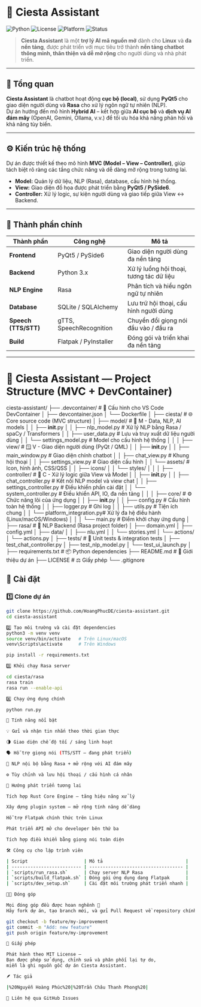 # 🌙 **Ciesta Assistant**

![Python](https://img.shields.io/badge/python-3.13-blue)
![License](https://img.shields.io/badge/license-MIT-green)
![Platform](https://img.shields.io/badge/platform-Linux%20|%20Windows%20|%20macOS-lightgrey)
![Status](https://img.shields.io/badge/status-active-brightgreen)

> **Ciesta Assistant** là một **trợ lý AI mã nguồn mở** dành cho **Linux** và **đa nền tảng**, được phát triển với mục tiêu trở thành **nền tảng chatbot thông minh, thân thiện và dễ mở rộng** cho người dùng và nhà phát triển.

---

## 🧠 **Tổng quan**

**Ciesta Assistant** là chatbot hoạt động **cục bộ (local)**, sử dụng **PyQt5** cho giao diện người dùng và **Rasa** cho xử lý ngôn ngữ tự nhiên (NLP).  
Dự án hướng đến mô hình **Hybrid AI** – kết hợp giữa **AI cục bộ** và **dịch vụ AI đám mây** (OpenAI, Gemini, Ollama, v.v.) để tối ưu hóa khả năng phản hồi và khả năng tùy biến.

---

## ⚙️ **Kiến trúc hệ thống**

Dự án được thiết kế theo mô hình **MVC (Model – View – Controller)**, giúp tách biệt rõ ràng các tầng chức năng và dễ dàng mở rộng trong tương lai.

- **Model:** Quản lý dữ liệu, NLP (Rasa), database, cấu hình hệ thống.  
- **View:** Giao diện đồ họa được phát triển bằng **PyQt5 / PySide6**.  
- **Controller:** Xử lý logic, sự kiện người dùng và giao tiếp giữa View ↔ Backend.

---

## 🧩 **Thành phần chính**

| Thành phần           | Công nghệ               | Mô tả |
| -------------------- | ----------------------- | ------ |
| **Frontend**         | PyQt5 / PySide6         | Giao diện người dùng đa nền tảng |
| **Backend**          | Python 3.x              | Xử lý luồng hội thoại, tương tác dữ liệu |
| **NLP Engine**       | Rasa                    | Phân tích và hiểu ngôn ngữ tự nhiên |
| **Database**         | SQLite / SQLAlchemy     | Lưu trữ hội thoại, cấu hình người dùng |
| **Speech (TTS/STT)** | gTTS, SpeechRecognition | Chuyển đổi giọng nói đầu vào / đầu ra |
| **Build**            | Flatpak / PyInstaller   | Đóng gói và triển khai đa nền tảng |

---

# 🧠 Ciesta Assistant — Project Structure (MVC + DevContainer)

ciesta-assistant/
├── .devcontainer/                 # 🐳 Cấu hình cho VS Code DevContainer
│   ├── devcontainer.json
│   └── Dockerfile
│
├── ciesta/                        # 🌐 Core source code (MVC structure)
│   ├── model/                     # 📘 M - Data, NLP, AI models
│   │   ├── __init__.py
│   │   ├── nlp_model.py           # Xử lý NLP bằng Rasa / spaCy / Transformers
│   │   ├── user_data.py           # Lưu và truy xuất dữ liệu người dùng
│   │   └── settings_model.py      # Model cho cấu hình hệ thống
│   │
│   ├── view/                      # 🪟 V - Giao diện người dùng (PyQt / QML)
│   │   ├── __init__.py
│   │   ├── main_window.py         # Giao diện chính chatbot
│   │   ├── chat_view.py           # Khung hội thoại
│   │   ├── settings_view.py       # Giao diện cấu hình
│   │   └── assets/                # Icon, hình ảnh, CSS/QSS
│   │       ├── icons/
│   │       └── styles/
│   │
│   ├── controller/                # 🧩 C - Xử lý logic giữa View và Model
│   │   ├── __init__.py
│   │   ├── chat_controller.py     # Kết nối NLP model và view chat
│   │   ├── settings_controller.py # Điều khiển phần cài đặt
│   │   └── system_controller.py   # Điều khiển API, IO, đa nền tảng
│   │
│   ├── core/                      # ⚙️ Chức năng lõi của ứng dụng
│   │   ├── __init__.py
│   │   ├── config.py              # Cấu hình toàn hệ thống
│   │   ├── logger.py              # Ghi log
│   │   ├── utils.py               # Tiện ích chung
│   │   └── platform_integration.py# Xử lý đa hệ điều hành (Linux/macOS/Windows)
│   │
│   └── main.py                    # Điểm khởi chạy ứng dụng
│
├── rasa/                          # 💬 NLP Backend (Rasa project folder)
│   ├── domain.yml
│   ├── config.yml
│   ├── data/
│   │   ├── nlu.yml
│   │   └── stories.yml
│   └── actions/
│       └── actions.py
│
├── tests/                         # 🧪 Unit tests & integration tests
│   ├── test_chat_controller.py
│   ├── test_nlp_model.py
│   └── test_ui_launch.py
│
├── requirements.txt               # 📦 Python dependencies
├── README.md                      # 📖 Giới thiệu dự án
├── LICENSE                        # ⚖️ Giấy phép
└── .gitignore


## 🚀 **Cài đặt**

### 1️⃣ Clone dự án
```bash
git clone https://github.com/HoangPhucDE/ciesta-assistant.git
cd ciesta-assistant

2️⃣ Tạo môi trường và cài đặt dependencies
python3 -m venv venv
source venv/bin/activate   # Trên Linux/macOS
venv\Scripts\activate      # Trên Windows

pip install -r requirements.txt

3️⃣ Khởi chạy Rasa server

cd ciesta/rasa
rasa train
rasa run --enable-api

4️⃣ Chạy ứng dụng chính

python run.py

💬 Tính năng nổi bật

💡 Gửi và nhận tin nhắn theo thời gian thực

🌗 Giao diện chế độ tối / sáng linh hoạt

🗣️ Hỗ trợ giọng nói (TTS/STT – đang phát triển)

🧠 NLP nội bộ bằng Rasa + mở rộng với AI đám mây

⚙️ Tùy chỉnh và lưu hội thoại / cấu hình cá nhân

🧱 Hướng phát triển tương lai

Tích hợp Rust Core Engine – tăng hiệu năng xử lý

Xây dựng plugin system – mở rộng tính năng dễ dàng

Hỗ trợ Flatpak chính thức trên Linux

Phát triển API mở cho developer bên thứ ba

Tích hợp điều khiển bằng giọng nói toàn diện

🛠️ Công cụ cho lập trình viên

| Script                     | Mô tả                               |
| -------------------------- | ----------------------------------- |
| `scripts/run_rasa.sh`      | Chạy server NLP Rasa                |
| `scripts/build_flatpak.sh` | Đóng gói ứng dụng dạng Flatpak      |
| `scripts/dev_setup.sh`     | Cài đặt môi trường phát triển nhanh |

🧑‍💻 Đóng góp

Mọi đóng góp đều được hoan nghênh 💜
Hãy fork dự án, tạo branch mới, và gửi Pull Request về repository chính:

git checkout -b feature/my-improvement
git commit -m "Add: new feature"
git push origin feature/my-improvement

📄 Giấy phép

Phát hành theo MIT License –
Bạn được phép sử dụng, chỉnh sửa và phân phối lại tự do,
miễn là ghi nguồn gốc dự án Ciesta Assistant.

🪶 Tác giả

|%20Nguyễn Hoàng Phúc%20|%20Trần Châu Thanh Phong%20|

📧 Liên hệ qua GitHub Issues

